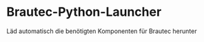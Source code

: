 Brautec-Python-Launcher
=======================

Läd automatisch die benötigten Komponenten für Brautec herunter
